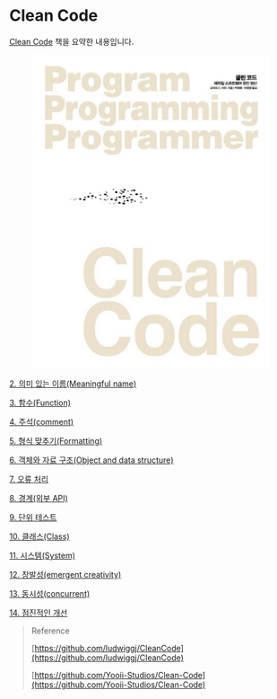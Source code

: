 # Clean Code

[Clean Code](https://product.kyobobook.co.kr/detail/S000001032980) 책을 요약한 내용입니다.

<figure><img src="../.gitbook/assets/clean-code.jpg" alt=""><figcaption></figcaption></figure>

[2. 의미 있는 이름(Meaningful name)](https://data-make.tistory.com/632)

[3. 함수(Function)](https://data-make.tistory.com/633)

[4. 주석(comment)](https://data-make.tistory.com/634)

[5. 형식 맞추기(Formatting)](https://data-make.tistory.com/635)

[6. 객체와 자료 구조(Object and data structure)](https://data-make.tistory.com/636)

[7. 오류 처리](https://data-make.tistory.com/637)

[8. 경계(외부 API)](https://data-make.tistory.com/638)

[9. 단위 테스트](https://data-make.tistory.com/640)

[10. 클래스(Class)](https://data-make.tistory.com/641)

[11. 시스템(System)](https://data-make.tistory.com/644)

[12. 창발성(emergent creativity)](https://data-make.tistory.com/645)

[13. 동시성(concurrent)](https://data-make.tistory.com/646)

[14. 점진적인 개선](https://data-make.tistory.com/647)



> Reference
>
> [https://github.com/ludwiggj/CleanCode](https://github.com/ludwiggj/CleanCode)
>
> [https://github.com/Yooii-Studios/Clean-Code](https://github.com/Yooii-Studios/Clean-Code)
